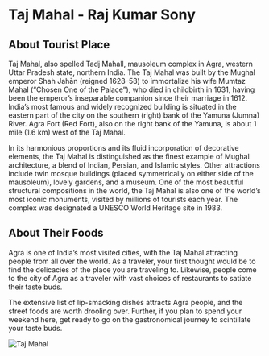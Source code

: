 # Taj Mahal - Raj Kumar Sony

## About Tourist Place 
Taj Mahal, also spelled Tadj Mahall, mausoleum complex in Agra, western Uttar Pradesh state, northern India. 
The Taj Mahal was built by the Mughal emperor Shah Jahān (reigned 1628–58) to immortalize his wife Mumtaz Mahal (“Chosen One of the Palace”), 
who died in childbirth in 1631, having been the emperor’s inseparable companion since their marriage in 1612. India’s most famous and widely recognized building 
is situated in the eastern part of the city on the southern (right) bank of the Yamuna (Jumna) River. Agra Fort (Red Fort), also on the right bank of the Yamuna, 
is about 1 mile (1.6 km) west of the Taj Mahal.

In its harmonious proportions and its fluid incorporation of decorative elements, the Taj Mahal is distinguished as the finest example of Mughal architecture, 
a blend of Indian, Persian, and Islamic styles. Other attractions include twin mosque buildings (placed symmetrically on either side of the mausoleum), 
lovely gardens, and a museum. One of the most beautiful structural compositions in the world, the Taj Mahal is also one of the world’s most iconic monuments, 
visited by millions of tourists each year. The complex was designated a UNESCO World Heritage site in 1983.

## About Their Foods
Agra is one of India’s most visited cities, with the Taj Mahal attracting people from all over the world. As a traveler, your first thought would be to find 
the delicacies of the place you are traveling to. Likewise, people come to the city of Agra as a traveler with vast choices of restaurants to satiate their taste buds.

The extensive list of lip-smacking dishes attracts Agra people, and the street foods are worth drooling over. Further, if you plan to spend your weekend here, 
get ready to go on the gastronomical journey to scintillate your taste buds.

<img align="center" src="https://lotustours.in/assets/img/taj/photo-room-detail-1.jpg" alt="Taj Mahal"/>

<!--Example: <img align="center" src="https://lotustours.in/assets/img/taj/photo-room-detail-1.jpg" alt="Taj Mahal"/> -->
